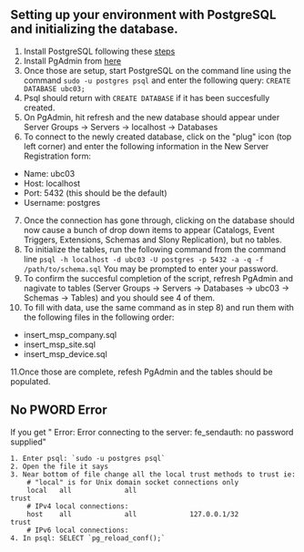 ## Setting up your environment with PostgreSQL and initializing the database.

1. Install PostgreSQL following these [steps](https://www.digitalocean.com/community/tutorials/how-to-install-and-use-postgresql-on-ubuntu-16-04.)
2. Install PgAdmin from [here](https://www.pgadmin.org/)
3. Once those are setup, start PostgreSQL on the command line using the command `sudo -u postgres psql` and enter the following query: `CREATE DATABASE ubc03;`
4. Psql should return with `CREATE DATABASE` if it has been succesfully created.
5. On PgAdmin, hit refresh and the new database should appear under Server Groups -> Servers -> localhost -> Databases
6. To connect to the newly created database, click on the "plug" icon (top left corner) and enter the following information in the New Server Registration form:
* Name: ubc03
* Host: localhost
* Port: 5432 (this should be the default)
* Username: postgres

7. Once the connection has gone through, clicking on the database should now cause a bunch of drop down items to appear (Catalogs, Event Triggers, Extensions, Schemas and Slony Replication), but no tables.
8. To initialize the tables, run the following command from the command line `psql -h localhost -d ubc03 -U postgres -p 5432 -a -q -f /path/to/schema.sql`
You may be prompted to enter your password.
9. To confirm the succesful completion of the script, refresh PgAdmin and nagivate to tables (Server Groups -> Servers -> Databases -> ubc03 -> Schemas -> Tables) and you should see 4 of them.
10. To fill with data, use the same command as in step 8) and run them with the following files in the following order:

* insert_msp_company.sql
* insert_msp_site.sql
* insert_msp_device.sql

11.Once those are complete, refesh PgAdmin and the tables should be populated.


No PWORD Error
--

If you get " Error: Error connecting to the server: fe_sendauth: no password supplied"

    1. Enter psql: `sudo -u postgres psql`
    2. Open the file it says
    3. Near bottom of file change all the local trust methods to trust ie:
        # "local" is for Unix domain socket connections only
        local   all             all                                     trust
        # IPv4 local connections:
        host    all             all             127.0.0.1/32            trust
        # IPv6 local connections:
    4. In psql: SELECT `pg_reload_conf();`



